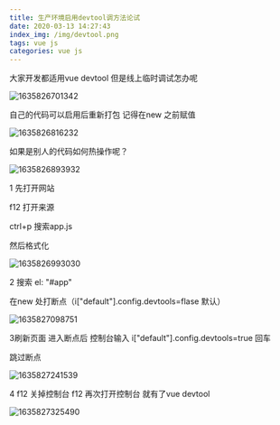 ```yaml
---
title: 生产环境启用devtool调方法论试
date: 2020-03-13 14:27:43
index_img: /img/devtool.png
tags: vue js
categories: vue js
---
```




大家开发都适用vue devtool  但是线上临时调试怎办呢

![1635826701342](1635826701342.png)

自己的代码可以启用后重新打包 记得在new 之前赋值

![1635826816232](1635826816232.png)

如果是别人的代码如何热操作呢？

![1635826893932](1635826893932.png)

1 先打开网站 

f12 打开来源

ctrl+p 搜索app.js 

然后格式化

![1635826993030](1635826993030.png)

2 搜索 el: "#app"

在new 处打断点（i["default"].config.devtools=flase 默认）

![1635827098751](1635827098751.png)

3刷新页面 进入断点后 控制台输入 i["default"].config.devtools=true 回车 

跳过断点

![1635827241539](1635827241539.png)

4 f12 关掉控制台   f12  再次打开控制台 就有了vue devtool 

![1635827325490](1635827325490.png)